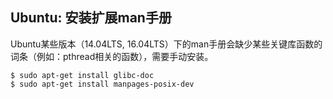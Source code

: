 ## Ubuntu: 安装扩展man手册

Ubuntu某些版本（14.04LTS, 16.04LTS）下的man手册会缺少某些关键库函数的词条（例如：pthread相关的函数），需要手动安装。

```shell
$ sudo apt-get install glibc-doc
$ sudo apt-get install manpages-posix-dev
```


